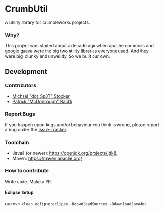 # CrumbUtil

A utility library for crumbleworks projects.

### Why?

This project was started about a decade ago when apache commons and google guava were the big two utility libraries everyone used. And they were big, clunky and unweildy. So we built our own.

## Development

### Contributors

* [Michael "dot_Sp0T" Stocker](https://github.com/dotSp0T)
* [Patrick "McDonnough" Bächli](https://github.com/McDonnough)

### Report Bugs
If you happen upon bugs and/or behaviour you think is wrong, please report a bug under the [Issue-Tracker](https://github.com/CrumbleWorks/CrumbUtil/issues).

### Toolchain

- Java8 (or newer): https://openjdk.org/projects/jdk8/
- Maven: https://maven.apache.org/

### How to contribute

Write code. Make a PR.

#### Eclipse Setup

run `mvn clean eclipse:eclipse -DdownloadSources -DdownloadJavadoc`
